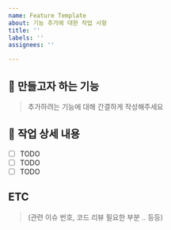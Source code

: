 ```yaml
---
name: Feature Template
about: 기능 추가에 대한 작업 사항
title: ''
labels: ''
assignees: ''

---
```


## 🌱 만들고자 하는 기능

> 추가하려는 기능에 대해 간결하게 작성해주세요

## 🌱 작업 상세 내용

- [ ] TODO
- [ ] TODO
- [ ] TODO

## ETC 
> (관련 이슈 번호, 코드 리뷰 필요한 부분 .. 등등)
